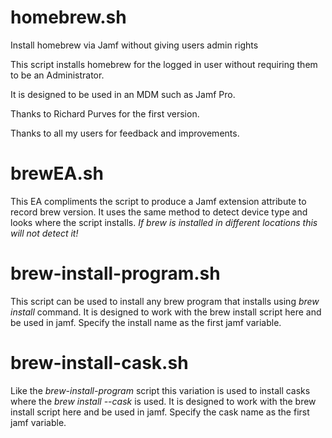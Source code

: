 # homebrew.sh
Install homebrew via Jamf without giving users admin rights

This script installs homebrew for the logged in user without requiring them to be an Administrator.

It is designed to be used in an MDM such as Jamf Pro.

Thanks to Richard Purves for the first version.

Thanks to all my users for feedback and improvements.


# brewEA.sh
This EA compliments the script to produce a Jamf extension attribute to record brew version.
It uses the same method to detect device type and looks where the script installs.
 *If brew is installed in different locations this will not detect it!*

# brew-install-program.sh
This script can be used to install any brew program that installs using *brew install <name>* command.
It is designed to work with the brew install script here and be used in jamf.
Specify the install name as the first jamf variable.

# brew-install-cask.sh
Like the *brew-install-program* script this variation is used to install casks where the *brew install --cask <name>* is used.
It is designed to work with the brew install script here and be used in jamf.
Specify the cask name as the first jamf variable.
